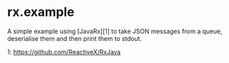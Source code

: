 rx.example
==========

A simple example using [JavaRx][1] to take JSON messages from a queue, deserialise them and then print them to stdout.


 1: https://github.com/ReactiveX/RxJava
